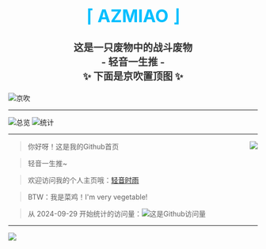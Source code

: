 <div align="center">
  <h1 style="color:#00BFFF;font-size:35px">⌈ AZMIAO ⌋</h1>
  <h3 style="color:#333333;font-size:20px">这是一只废物中的战斗废物<br> - 轻音一生推 - <br>✨ 下面是京吹置顶图 ✨</h3>
</div>

![京吹](https://raw.githubusercontent.com/azmiao/azmiao/main/header_img.png)

----

![总览](https://streak-stats.demolab.com/?user=azmiao&locale=zh_Hans&date_format=[Y.]n.j&card_width=405) ![统计](https://github-readme-stats.vercel.app/api?username=azmiao&show_icons=true&theme=buefy&custom_title=Github状态统计~&card_width=405)

----

<a href="https://github.com/azmiao">
  <img align="right" src="https://github-readme-stats.vercel.app/api/top-langs/?username=azmiao&show_icons=true&layout=compact&custom_title=使用的语言分布~&card_width=435" />
</a>

> 你好呀！这是我的Github首页

> 轻音一生推~

> 欢迎访问我的个人主页哦：<a href="https://www.594594.xyz" target="_blank">轻音时雨</a>

> BTW：我是菜鸡！I'm very vegetable!

> 从 2024-09-29 开始统计的访问量：![这是Github访问量](https://komarev.com/ghpvc/?username=azmiao)

----

<a href="https://github.com/azmiao">
  <img align="left" src="https://github-profile-trophy.vercel.app/?username=azmiao&column=8&row=1&margin-w=15&margin-h=15&no-frame=true" />
</a>
